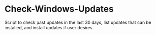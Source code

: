 # Check-Windows-Updates
Script to check past updates in the last 30 days, list updates that can be installed, and install updates if user desires.
